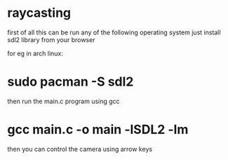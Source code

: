 # raycasting

first of all this can be run any of the following operating system just install sdl2 library from your browser

for eg in arch linux:
  # sudo pacman -S sdl2
then run the main.c program using gcc 
  # gcc main.c -o main -lSDL2 -lm
then you can control the camera using arrow keys
